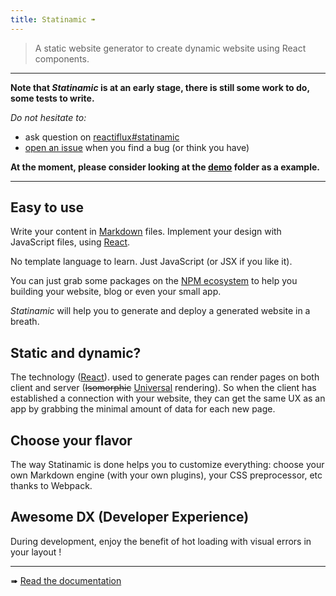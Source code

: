 ```yaml
---
title: Statinamic ➠
---
```


> A static website generator to create dynamic website using React components.

---

**Note that _Statinamic_ is at an early stage, there is still some work to do,
some tests to write.**

_Do not hesitate to:_

- ask question on [reactiflux#statinamic](https://discord.gg/0ZcbPKXt5bW1pAiw)
- [open an issue](https://github.com/MoOx/statinamic/issues/new)
  when you find a bug (or think you have)

**At the moment, please consider looking at the [demo](demo) folder as a
example.**

---

## Easy to use

Write your content in [Markdown](https://en.wikipedia.org/wiki/Markdown) files.
Implement your design with JavaScript files, using [React](http://facebook.github.io/react/).

No template language to learn. Just JavaScript (or JSX if you like it).

You can just grab some packages on the [NPM ecosystem](http://npmjs.org/)
to help you building your website, blog or even your small app.

_Statinamic_ will help you to generate and deploy a generated website in a
breath.


## Static and dynamic?

The technology
([React](http://jlongster.com/Removing-User-Interface-Complexity,-or-Why-React-is-Awesome)).
used to generate pages can render pages on both client and server
(~~Isomorphic~~ [Universal](https://medium.com/@mjackson/universal-javascript-4761051b7ae9)
rendering).
So when the client has established a connection with your website, they can get
the same UX as an app by grabbing the minimal amount of data for each new page.

## Choose your flavor

The way Statinamic is done helps you to customize everything:
choose your own Markdown engine (with your own plugins), your CSS preprocessor, etc
thanks to Webpack.

## Awesome DX (Developer Experience)

During development, enjoy the benefit of hot loading with visual errors in your layout !

<!--
## Setup a website in a flash

```console
$ npm install MoOx/statinamic
$ ./node_modules/.bin/statinamic new my-website
$ cd my-website
$ npm start

# Now just wait for you browser to show up :)
```

**[The _new_ command above is not ready yet](https://github.com/MoOx/statinamic/issues/16).**
-->

---

➠ [Read the documentation](docs/)
